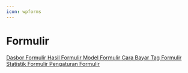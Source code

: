 ```yaml
---
icon: wpforms
---
```


# Formulir

<div class="custom-card-container">
    <a href="./dasbor-formulir.md" class="custom-card">
        <i class="fa-regular fa-clipboard-list"></i>
        <span>Dasbor Formulir</span>
    </a>
    <a href="./hasil-formulir.md" class="custom-card">
        <i class="fa-regular fa-check-square"></i>
        <span>Hasil Formulir</span>
    </a>
    <a href="./model-formulir.md" class="custom-card">
        <i class="fa-regular fa-file-signature"></i>
        <span>Model Formulir</span>
    </a>
    <a href="./cara-bayar.md" class="custom-card">
        <i class="fa-regular fa-credit-card"></i>
        <span>Cara Bayar</span>
    </a>
    <a href="./tag-formulir.md" class="custom-card">
        <i class="fa-regular fa-tags"></i>
        <span>Tag Formulir</span>
    </a>
    <a href="./statistik-formulir.md" class="custom-card">
        <i class="fa-regular fa-chart-bar"></i>
        <span>Statistik Formulir</span>
    </a>
    <a href="./pengaturan-formulir.md" class="custom-card">
        <i class="fa-regular fa-cog"></i>
        <span>Pengaturan Formulir</span>
    </a>
</div>
